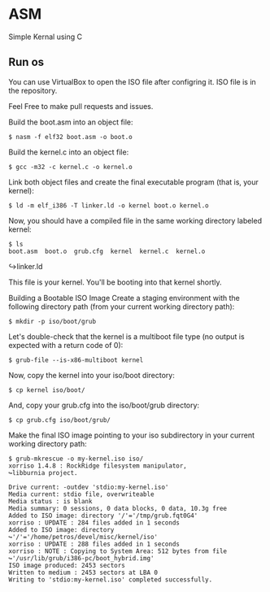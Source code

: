 # ASM
Simple Kernal using C

## Run os
You can use VirtualBox to open the ISO file after configring it.
ISO file is in the repository.

Feel Free to make pull requests and issues.

Build the boot.asm into an object file:


    $ nasm -f elf32 boot.asm -o boot.o

Build the kernel.c into an object file:


    $ gcc -m32 -c kernel.c -o kernel.o

Link both object files and create the final executable program (that is, your kernel):


    $ ld -m elf_i386 -T linker.ld -o kernel boot.o kernel.o

Now, you should have a compiled file in the same working directory labeled kernel:


    $ ls
    boot.asm  boot.o  grub.cfg  kernel  kernel.c  kernel.o
 ↪linker.ld

This file is your kernel. You'll be booting into that kernel shortly.

Building a Bootable ISO Image
Create a staging environment with the following directory path (from your current working directory path):


    $ mkdir -p iso/boot/grub

Let's double-check that the kernel is a multiboot file type (no output is expected with a return code of 0):


    $ grub-file --is-x86-multiboot kernel

Now, copy the kernel into your iso/boot directory:


    $ cp kernel iso/boot/

And, copy your grub.cfg into the iso/boot/grub directory:


    $ cp grub.cfg iso/boot/grub/

Make the final ISO image pointing to your iso subdirectory in your current working directory path:

    $ grub-mkrescue -o my-kernel.iso iso/
    xorriso 1.4.8 : RockRidge filesystem manipulator,
    ↪libburnia project.

    Drive current: -outdev 'stdio:my-kernel.iso'
    Media current: stdio file, overwriteable
    Media status : is blank
    Media summary: 0 sessions, 0 data blocks, 0 data, 10.3g free
    Added to ISO image: directory '/'='/tmp/grub.fqt0G4'
    xorriso : UPDATE : 284 files added in 1 seconds
    Added to ISO image: directory
    ↪'/'='/home/petros/devel/misc/kernel/iso'
    xorriso : UPDATE : 288 files added in 1 seconds
    xorriso : NOTE : Copying to System Area: 512 bytes from file
    ↪'/usr/lib/grub/i386-pc/boot_hybrid.img'
    ISO image produced: 2453 sectors
    Written to medium : 2453 sectors at LBA 0
    Writing to 'stdio:my-kernel.iso' completed successfully.
